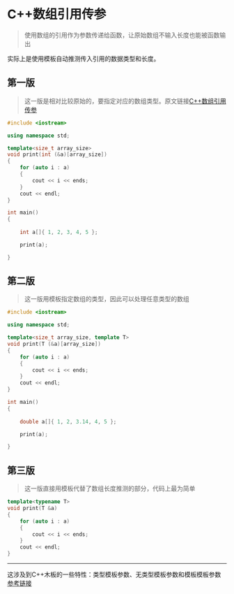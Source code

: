 # C++数组引用传参

> 使用数组的引用作为参数传递给函数，让原始数组不输入长度也能被函数输出

实际上是使用模板自动推测传入引用的数据类型和长度。

## 第一版

> 这一版是相对比较原始的，要指定对应的数组类型。原文链接[C++数组引用传参](https://blog.csdn.net/u014304293/article/details/22867715?utm_medium=distribute.pc_relevant.none-task-blog-BlogCommendFromMachineLearnPai2-4.nonecase&depth_1-utm_source=distribute.pc_relevant.none-task-blog-BlogCommendFromMachineLearnPai2-4.nonecase)

```C++
#include <iostream>

using namespace std;

template<size_t array_size>
void print(int (&a)[array_size])
{
    for (auto i : a)
    {
        cout << i << ends;
    }
    cout << endl;
}

int main()
{
    
    int a[]{ 1, 2, 3, 4, 5 };

    print(a);

}
```

## 第二版

> 这一版用模板指定数组的类型，因此可以处理任意类型的数组

```C++
#include <iostream>

using namespace std;

template<size_t array_size, template T>
void print(T (&a)[array_size])
{
    for (auto i : a)
    {
        cout << i << ends;
    }
    cout << endl;
}

int main()
{
    
    double a[]{ 1, 2, 3.14, 4, 5 };

    print(a);

}
```

## 第三版

> 这一版直接用模板代替了数组长度推测的部分，代码上最为简单

```C++
template<typename T>
void print(T &a)
{
    for (auto i : a)
    {
        cout << i << ends;
    }
    cout << endl;
}
```
---

这涉及到C++木板的一些特性：类型模板参数、无类型模板参数和模板模板参数
[参考链接](https://www.cnblogs.com/dongzhiquan/p/7726405.html)
